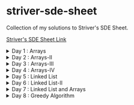 # striver-sde-sheet
Collection of my solutions to Striver's SDE Sheet.

[Striver's SDE Sheet Link](https://takeuforward.org/interviews/strivers-sde-sheet-top-coding-interview-problems/)

<details>
  <summary>Day 1 : Arrays</summary>

| Problem  | Solution |
| ----------- | ----------- |
| [Set Matrix Zeroes](https://leetcode.com/problems/set-matrix-zeroes/)    |    [Link](https://github.com/ayush0402/striver-sde-sheet/blob/main/day_1/set_matrix_zeroes.cpp)    |
| [Pascal's Triangle](https://leetcode.com/problems/pascals-triangle/)  |  [Link](https://github.com/ayush0402/striver-sde-sheet/blob/main/day_1/pascals_traingle.cpp)  |
| [Next Permutation](https://leetcode.com/problems/next-permutation/)    |   [Link](https://github.com/ayush0402/striver-sde-sheet/blob/main/day_1/next_permutation.cpp)     |
| [Kadane’s Algorithm](https://leetcode.com/problems/maximum-subarray/)  | [Link](https://github.com/ayush0402/striver-sde-sheet/blob/main/day_1/kadanes_algorithm.cpp)  |
| [Sort an array of 0’s 1’s 2’s](https://leetcode.com/problems/sort-colors/)    |     [Link](https://github.com/ayush0402/striver-sde-sheet/blob/main/day_1/sort_an_array_of_0s_1s_2s.cpp)   |
| [Stock buy and Sell](https://leetcode.com/problems/best-time-to-buy-and-sell-stock/)  |   [Link](https://github.com/ayush0402/striver-sde-sheet/blob/main/day_1/stock_buy_and_sell.cpp) |
</details>

<details>
	<summary>Day 2 : Arrays-II </summary>

| Problem  | Solution |
| ----------- | ----------- |
| [Rotate Matrix](https://leetcode.com/problems/rotate-image/)    |    [Link](https://github.com/ayush0402/striver-sde-sheet/blob/main/day_2/rotate_matrix.cpp)    |
| [Merge Overlapping Subintervals](https://leetcode.com/problems/merge-intervals/)  |  [Link](https://github.com/ayush0402/striver-sde-sheet/blob/main/day_2/merge_intervals.cpp)  |
| [Merge two sorted Arrays without extra space](https://leetcode.com/problems/merge-sorted-array/)    |   [Link](https://github.com/ayush0402/striver-sde-sheet/blob/main/day_2/merge_sorted_arrays.cpp)     |
| [Find the duplicate in an array of N+1 integers.](https://leetcode.com/problems/find-the-duplicate-number/)  |  [Link](https://github.com/ayush0402/striver-sde-sheet/blob/main/day_2/find_the_duplicate_in_an_array_of_n%2B1_numbers.cpp)  |
| [Repeat and Missing Number](https://www.interviewbit.com/problems/repeat-and-missing-number-array/)    |     [Link](https://github.com/ayush0402/striver-sde-sheet/blob/main/day_2/repeat_and_missing_number.cpp)   |
| [Inversion of Array (Pre-req: Merge Sort)](https://www.codingninjas.com/codestudio/problems/count-inversions_615)  | [Link](https://github.com/ayush0402/striver-sde-sheet/blob/main/day_2/inversion_of_array.cpp)   |
</details>

<details>
	<summary>Day 3 : Arrays-III </summary>

| Problem  | Solution |
| ----------- | ----------- |
| [Search in a 2d Matrix](https://leetcode.com/problems/search-a-2d-matrix/)    |   [Link](https://github.com/ayush0402/striver-sde-sheet/blob/main/day_3/search_in_2d_matrix.cpp)     |
| [Pow(x,n)](https://leetcode.com/problems/powx-n/)  |  [Link](https://github.com/ayush0402/striver-sde-sheet/blob/main/day_3/pow(x%2Cn).cpp)  |
| [Majority Element (>N/2 times)](https://leetcode.com/problems/majority-element/)    |    [Link](https://github.com/ayush0402/striver-sde-sheet/blob/main/day_3/majority_element.cpp)    |
| [Majority Element (>N/3 times)](https://leetcode.com/problems/majority-element-ii/)  |  [Link](https://github.com/ayush0402/striver-sde-sheet/blob/main/day_3/majority_element_ii.cpp)  |
| [Grid Unique Paths](https://leetcode.com/problems/unique-paths/)    |    [Link](https://github.com/ayush0402/striver-sde-sheet/blob/main/day_3/grid_unique_paths.cpp)    |
| [Reverse Pairs](https://leetcode.com/problems/reverse-pairs/)  |  [Link](https://github.com/ayush0402/striver-sde-sheet/blob/main/day_3/reverse_pairs.cpp)  |
</details>

<details>
	<summary>Day 4 : Arrays-IV </summary>

| Problem  | Solution |
| ----------- | ----------- |
| [2-Sum-Problem](https://leetcode.com/problems/two-sum/)    |        |
| [4-sum-Problem](https://leetcode.com/problems/4sum/)  |    |
| [Longest Consecutive Sequence](https://leetcode.com/problems/longest-consecutive-sequence/)    |        |
| [Largest Subarray with 0 sum](https://practice.geeksforgeeks.org/problems/largest-subarray-with-0-sum/1)  |    |
| [Count number of subarrays with given Xor K](https://www.interviewbit.com/problems/subarray-with-given-xor/)    |        |
| [Longest Substring without repeat](https://leetcode.com/problems/longest-substring-without-repeating-characters/)  |    |
</details>

<details>
	<summary>Day 5 : Linked List </summary>

| Problem  | Solution |
| ----------- | ----------- |
| [Reverse a LinkedList](https://leetcode.com/problems/reverse-linked-list/)    |        |
| [Find the middle of LinkedList](https://leetcode.com/problems/middle-of-the-linked-list/)  |    |
| [Merge Sorted LinkedList](https://leetcode.com/problems/merge-two-sorted-lists/)    |        |
| [Remove N-th node from back of LinkedList](https://leetcode.com/problems/remove-nth-node-from-end-of-list/)  |    |
| [Add two numbers as LinkedList](https://leetcode.com/problems/add-two-numbers/)    |        |
| [Delete a given node](https://leetcode.com/problems/delete-node-in-a-linked-list/)  |    |
</details>

<details>
	<summary>Day 6 : Linked List-II</summary>

| Problem  | Solution |
| ----------- | ----------- |
| [Find intersection point of Y LinkedList](https://leetcode.com/problems/intersection-of-two-linked-lists/)    |        |
| [Detect a cycle in Linked List](https://leetcode.com/problems/linked-list-cycle/)  |    |
| [Reverse a LinkedList in groups of size k.](https://leetcode.com/problems/reverse-nodes-in-k-group/)    |        |
| [Check if a LinkedList is palindrome or not.](https://leetcode.com/problems/palindrome-linked-list/)  |    |
| [Find the starting point of the Loop of LinkedList](https://leetcode.com/problems/linked-list-cycle-ii/)    |        |
| [Flattening of a LinkedList](https://practice.geeksforgeeks.org/problems/flattening-a-linked-list/1)  |    |
</details>

<details>
	<summary>Day 7 : Linked List and Arrays</summary>

| Problem  | Solution |
| ----------- | ----------- |
| [Rotate a LinkedList](https://leetcode.com/problems/rotate-list/description/)    |        |
| [Clone a Linked List with random and next pointer](https://leetcode.com/problems/copy-list-with-random-pointer/)  |    |
| [3 sum](https://leetcode.com/problems/3sum/)    |        |
| [Trapping rainwater](https://leetcode.com/problems/trapping-rain-water/)  |    |
| [Remove Duplicate from Sorted array](https://leetcode.com/problems/remove-duplicates-from-sorted-array/)    |        |
| [Max consecutive ones](https://leetcode.com/problems/max-consecutive-ones/)  |    |
</details>

<details>
	<summary>Day 8 : Greedy Algorithm </summary>

| Problem  | Solution |
| ----------- | ----------- |
| [N meetings in one room](https://practice.geeksforgeeks.org/problems/n-meetings-in-one-room-1587115620/1)    |        |
| [Minimum Platforms](https://practice.geeksforgeeks.org/problems/minimum-platforms-1587115620/1#)  |    |
| [Job sequencing Problem](https://practice.geeksforgeeks.org/problems/job-sequencing-problem-1587115620/1#)    |        |
| [Fractional Knapsack Problem](https://practice.geeksforgeeks.org/problems/fractional-knapsack-1587115620/1)  |    |
| [Minimum number of coins](https://bit.ly/3nquVHj)    |        |
| [Activity Selection](https://practice.geeksforgeeks.org/problems/n-meetings-in-one-room-1587115620/1)  |    |
</details>
